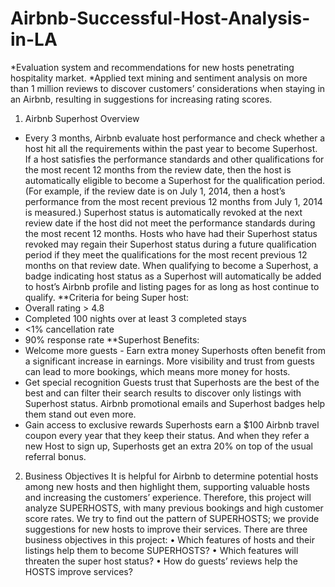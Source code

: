 # Airbnb-Successful-Host-Analysis-in-LA
*Evaluation system and recommendations for new hosts penetrating hospitality market.
*Applied text mining and sentiment analysis on more than 1 million reviews to discover customers’ considerations when staying in an Airbnb, resulting in suggestions for increasing rating scores.

1) Airbnb Superhost Overview
- Every 3 months, Airbnb evaluate host performance and check whether a host hit all the requirements within the past year to become Superhost. If a host satisfies the performance standards and other qualifications for the most recent 12 months from the review date, then the host is automatically eligible to become a Superhost for the qualification period. (For example, if the review date is on July 1, 2014, then a host’s performance from the most recent previous 12 months from July 1, 2014 is measured.)
Superhost status is automatically revoked at the next review date if the host did not meet the performance standards during the most recent 12 months. Hosts who have had their Superhost status revoked may regain their Superhost status during a future qualification period if they meet the qualifications for the most recent previous 12 months on that review date.
When qualifying to become a Superhost, a badge indicating host status as a Superhost will automatically be added to host’s Airbnb profile and listing pages for as long as host continue to qualify. 
**Criteria for being Super host:
- Overall rating > 4.8
- Completed 100 nights over at least 3 completed stays
- <1% cancellation rate
- 90% response rate
**Superhost Benefits:
-	Welcome more guests - Earn extra money
Superhosts often benefit from a significant increase in earnings. More visibility and trust from guests can lead to more bookings, which means more money for hosts. 
-	Get special recognition 
Guests trust that Superhosts are the best of the best and can filter their search results to discover only listings with Superhost status. Airbnb promotional emails and Superhost badges help them stand out even more.
-	Gain access to exclusive rewards
Superhosts earn a $100 Airbnb travel coupon every year that they keep their status. And when they refer a new Host to sign up, Superhosts get an extra 20% on top of the usual referral bonus.
2) Business Objectives
It is helpful for Airbnb to determine potential hosts among new hosts and then highlight them, supporting valuable hosts and increasing the customers’ experience. Therefore, this project will analyze SUPERHOSTS, with many previous bookings and high customer score rates. We try to find out the pattern of SUPERHOSTS; we provide suggestions for new hosts to improve their services. There are three business objectives in this project:
•	Which features of hosts and their listings help them to become SUPERHOSTS?
•	Which features will threaten the super host status?
•	How do guests’ reviews help the HOSTS improve services?

